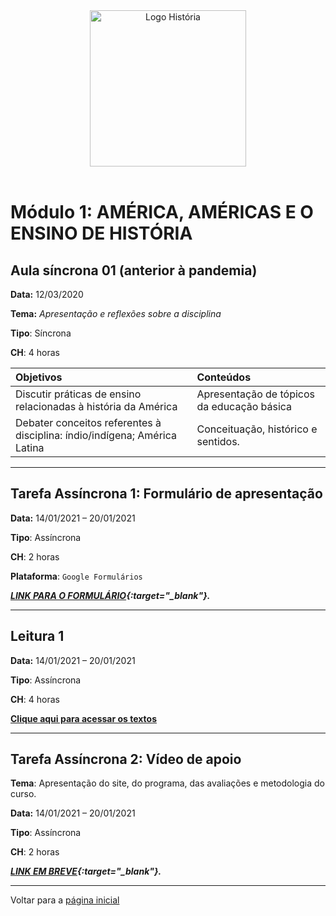 <div align="center"><img src="imagens/../../imagens/LOGO-HISTÓRIA-BA-novo.png" width= "250" alt="Logo História" title="Logotipo do Curso de História, BA, UNILAB"/></div>

<br>

# Módulo 1: AMÉRICA, AMÉRICAS E O ENSINO DE HISTÓRIA

## Aula síncrona 01 (anterior à pandemia)

**Data:** 12/03/2020

**Tema:** _Apresentação e reflexões sobre a disciplina_

**Tipo**: Síncrona

**CH**: 4 horas

| Objetivos           | Conteúdos         |
|:--------------------|:------------------|
| Discutir práticas de ensino relacionadas à história da América | Apresentação de tópicos da educação básica |
|Debater conceitos referentes à disciplina: índio/indígena; América Latina | Conceituação, histórico e sentidos.

***

## Tarefa Assíncrona 1: Formulário de apresentação

**Data:** 14/01/2021 – 20/01/2021

**Tipo**: Assíncrona

**CH**: 2 horas

**Plataforma**: `Google Formulários`

***[LINK PARA O FORMULÁRIO](https://tinyurl.com/y5ocy7a9){:target="_blank"}.***

***

## Leitura 1

**Data:** 14/01/2021 – 20/01/2021

**Tipo**: Assíncrona

**CH**: 4 horas

**[Clique aqui para acessar os textos](biblio1.md)**

***

## Tarefa Assíncrona 2: Vídeo de apoio

**Tema**: Apresentação do site, do programa, das avaliações e metodologia do curso.

**Data:** 14/01/2021 – 20/01/2021

**Tipo**: Assíncrona

**CH**: 2 horas

***[LINK EM BREVE](){:target="_blank"}.***

***

Voltar para a [página inicial](https://ericbrasiln.github.io/cclhm0057_ihl)